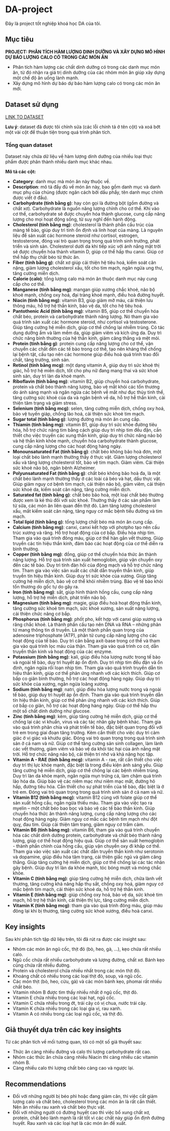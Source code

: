 # DA-project
Đây là project tốt nghiệp khoá học DA của tôi.

## Mục tiêu
**PROJECT: PHÂN TÍCH HÀM LƯỢNG DINH DƯỠNG VÀ XÂY DỰNG MÔ HÌNH DỰ BÁO LƯỢNG CALO CÓ TRONG CÁC MÓN ĂN**
- Phân tích hàm lượng các chất dinh dưỡng có trong các danh mục món ăn, từ đó nhận ra giá trị dinh dưỡng của các nhóm món ăn giúp xây dựng một chế độ ăn uống lành mạnh.
- Xây dựng mô hình dự báo dự báo hàm lượng calo có trong các món ăn mới.
## Dataset sử dụng
[LINK TO DATASET](https://www.kaggle.com/datasets/shrutisaxena/food-nutrition-dataset/)

**Lưu ý**: dataset đã được tôi chỉnh sửa (các lỗi chính tả ở tên cột) và xoá bớt một vài cột để thuận tiện trong quá trình phân tích.
### Tổng quan dataset
Dataset này chứa dữ liệu về hàm lượng dinh dưỡng của nhiều loại thực phẩm được phân thành nhiều danh mục khác nhau.

**Mô tả các cột:** 

- **Category**: danh mục mà món ăn này thuộc về.
- **Description**: mô tả đầy đủ về món ăn này, bao gồm danh mục và danh mục phụ của chúng (được ngăn cách bởi dấu phẩy, tên danh mục chính được viết ở đầu).
- **Carbohydrate (tính bằng g)**: hay còn gọi là đường bột (gồm đường và chất xơ). Carbohydrate là nguồn năng lượng chính cho cơ thể. Khi vào cơ thể, carbohydrate sẽ được chuyển hóa thành glucose, cung cấp năng lượng cho mọi hoạt động sống, từ suy nghĩ đến hành động.
- **Cholesterol (tính bằng mg)**: cholesterol là thành phần cấu trúc của màng tế bào, giúp duy trì tính ổn định và linh hoạt của màng. Là nguyên liệu để sản xuất các hormone steroid như cortisol, estrogen, testosterone, đóng vai trò quan trọng trong quá trình sinh trưởng, phát triển và sinh sản. Cholesterol dưới da khi tiếp xúc với ánh nắng mặt trời sẽ được chuyển hóa thành vitamin D, giúp cơ thể hấp thu canxi. Giúp cơ thể hấp thụ chất béo từ thức ăn.
- **Fiber (tính bằng g)**: chất xơ giúp cải thiện hệ tiêu hoá, kiểm soát cân nặng, giảm lượng cholesterol xấu, tốt cho tim mạch, ngăn ngừa ung thư, tăng cường miễn dịch. 
- **Calorie (calo)**: tổng lượng calo mà món ăn thuộc danh mục này cung cấp cho cơ thể. 
- **Manganese (tính bằng mg)**: mangan giúp xương chắc khoẻ, não bộ khoẻ mạnh, chống oxy hoá, đại tràng khoẻ mạnh, điều hoà đường huyết.
- **Niacin (tính bằng mg)**: vitamin B3, giúp giảm mỡ máu, cải thiện lưu thông máu, hỗ trợ hệ thần kinh, bảo vệ da, tốt cho hệ tiêu hoá.
- **Pantothenic Acid (tính bằng mg)**: vitamin B5, giúp cơ thể chuyển hóa chất béo, protein và carbohydrate thành năng lượng. Nó tham gia vào quá trình sản xuất các hormone steroid, như cortisol và testosterone. Giúp tăng cường hệ miễn dịch, giúp cơ thể chống lại nhiễm trùng. Có tác dụng dưỡng ẩm và làm mềm da, giúp giảm viêm và kích ứng da. Duy trì chức năng bình thường của hệ thần kinh, giảm căng thẳng và mệt mỏi.
- **Protein (tính bằng g)**: protein cung cấp năng lượng cho cơ thể, vận chuyển các chất đến các tế bào trong cơ thể, tạo nên kháng thể chống lại bệnh tật, cấu tạo nên các hormone giúp điều hoà quá trình trao đổi chất, tăng trưởng, sinh sản. 
- **Retinol (tính bằng mcg)**: một dạng vitamin A, giúp duy trì sức khoẻ thị giác, hỗ trợ hệ miễn dịch, tốt cho phụ nữ đang mang thai và sức khoẻ sinh sản, duy trì làn da khoẻ mạnh.
- **Riboflavin (tính bằng mg)**: vitamin B2, giúp chuyển hoá carbohydrate, protein và chất béo thành năng lượng, bảo vệ mắt khỏi các tổn thương do ánh sáng mạnh và ngăn ngừa các bệnh về mắt như đục thủy tinh thể, tăng cường sức khoẻ của da và ngăn bệnh về da, hỗ trợ hễ thần kinh, cải thiện tâm trạng và giảm stress.
- **Selenium (tính bằng mcg)**: selen, tăng cường miễn dịch, chống oxy hoá, bảo vệ tuyến giáp, chống lão hoá, cải thiện sức khoẻ tim mạch.
- **Sugar total (tính bằng g)**: lượng đường mà món ăn cung cấp.
- **Thiamin (tính bằng mg)**: vitamin B1, giúp duy trì sức khỏe đường tiêu hóa, hỗ trợ chức năng tim bằng cách giúp duy trì nhịp tim đều đặn, cần thiết cho việc truyền các xung thần kinh, giúp duy trì chức năng não bộ và hệ thần kinh khỏe mạnh, chuyển hóa carbohydrate thành glucose, cung cấp năng lượng cho các hoạt động hàng ngày.
- **Monounsaturated Fat (tính bằng g)**: chất béo không bão hoà đơn, một loại chất béo lành mạnh thường thấy ở thực vật. Giảm lượng cholesterol xấu và tăng lượng cholesterol tốt, bảo vệ tim mạch. Giảm viêm. Cải thiện sức khoẻ não bộ, ngăn bệnh Alzheimer.
- **Polyunsaturated Fat (tính bằng g)**: chất béo không bão hoà đa, là một chất béo lành mạnh thường thấy ở các loài cá béo và hạt, dầu thực vật. Giúp giảm nguy cơ bệnh tim mạch, cải thiện não bộ, giảm viêm, cải thiện sức khoẻ da, kiểm soát cân nặng, tăng cường miễn dịch.
- **Saturated fat (tính bằng g)**: chất béo bão hoà, một loại chất béo thường được xem là kẻ thù đối với sức khoẻ. Thường thấy ở các sản phẩm làm từ sữa, các món ăn liên quan đến thịt đỏ. Làm tăng lượng cholesterol xấu, mất kiểm soát cân nặng, tăng nguy cơ mắc bệnh tiểu đường và tim mạch.
- **Total lipid (tính bằng g)**: tổng lượng chất béo mà món ăn cung cấp.
- **Calcium (tính bằng mg)**: canxi, canxi kết hợp với photpho tạo nên cấu trúc xương và răng. Hỗ trợ hoạt động của cơ bắp. Điều hòa nhịp tim. Tham gia vào quá trình đông máu, giúp cơ thể hàn gắn vết thương. Giúp truyền các tín hiệu thần kinh, đảm bảo các hoạt động của cơ thể diễn ra bình thường.
- **Copper (tính bằng mg)**: đồng, giúp cơ thể chuyển hóa thức ăn thành năng lượng. Hỗ trợ quá trình sản xuất hemoglobin, giúp vận chuyển oxy đến các tế bào. Duy trì tính đàn hồi của động mạch và hỗ trợ chức năng tim. Tham gia vào việc sản xuất các chất dẫn truyền thần kinh, giúp truyền tín hiệu thần kinh. Giúp duy trì sức khỏe của xương. Giúp tăng cường hệ miễn dịch, bảo vệ cơ thể khỏi nhiễm trùng. Bảo vệ tế bào khỏi tổn thương do gốc tự do gây ra.
- **Iron (tính bằng mg)**: sắt, giúp hình thành hồng cầu, cung cấp năng lượng, hỗ trợ hệ miễn dịch, phát triển não bộ.
- **Magnesium (tính bằng mg)**: magie, giúp điều hoà hoạt động thần kinh, tăng cường sức khoẻ tim mạch, sức khoẻ xương, sản xuất năng lượng, cải thiện chức năng cơ bắp.
- **Phosphorus (tính bằng mg)**: phốt pho, kết hợp với canxi giúp xương và răng chắc khoẻ. Là thành phần cấu tạo nên DNA và RNA – những phân tử mang thông tin di truyền. Là một thành phần quan trọng của adenosine triphosphate (ATP), phân tử cung cấp năng lượng cho các hoạt động của tế bào. Duy trì cân bằng axit-base trong cơ thể và tham gia vào quá trình lọc máu của thận. Tham gia vào quá trình co cơ, dẫn truyền thần kinh và hoạt động của các enzyme.
- **Potassium (tính bằng mg)**: kali, giúp điều hòa lượng nước trong tế bào và ngoài tế bào, duy trì huyết áp ổn định. Duy trì nhịp tim đều đặn và ổn định, ngăn ngừa rối loạn nhịp tim. Tham gia vào quá trình truyền dẫn tín hiệu thần kinh, giúp cơ thể phản ứng nhanh với các kích thích. Giúp cơ bắp co giãn bình thường, hỗ trợ các hoạt động hàng ngày. Giúp duy trì sức khỏe của xương, ngăn ngừa loãng xương.
- **Sodium (tính bằng mg)**: natri, giúp điều hòa lượng nước trong và ngoài tế bào, giúp duy trì huyết áp ổn định. Tham gia vào quá trình truyền dẫn tín hiệu thần kinh, giúp cơ thể phản ứng nhanh với các kích thích. Giúp cơ bắp co giãn, hỗ trợ các hoạt động hàng ngày. Giúp cơ thể hấp thu một số chất dinh dưỡng như glucose.
- **Zinc (tính bằng mg)**: kẽm, giúp tăng cường hệ miễn dịch, giúp cơ thể chống lại các vi khuẩn, virus và các tác nhân gây bệnh khác. Tham gia vào quá trình phân chia và phát triển tế bào, đặc biệt quan trọng đối với trẻ em trong giai đoạn tăng trưởng. Kẽm cần thiết cho việc duy trì cảm giác ở vị giác và khướu giác. Đóng vai trò quan trọng trong quá trình sinh sản ở cả nam và nữ. Giúp cơ thể tăng cường sản sinh collagen, làm lành các vết thương, giảm viêm và bảo vệ da khỏi tác hại của ánh nắng mặt trời. Hỗ trợ chức năng não bộ, cải thiện trí nhớ và khả năng học tập.
- **Vitamin A - RAE (tính bằng mcg)**: vitamin A - rae, rất cần thiết cho việc duy trì thị lực khỏe mạnh, đặc biệt là trong điều kiện ánh sáng yếu. Giúp tăng cường hệ miễn dịch, giúp cơ thể chống lại các bệnh nhiễm trùng. Duy trì làn da khỏe mạnh, ngăn ngừa mụn trứng cá, làm chậm quá trình lão hóa da. Giúp bảo vệ các niêm mạc như niêm mạc mắt, đường hô hấp, đường tiêu hóa. Cần thiết cho sự phát triển của tế bào, đặc biệt là ở trẻ em. Đóng vai trò quan trọng trong quá trình sinh sản ở cả nam và nữ.
- **Vitamin B12 (tính bằng mcg)**: vitamin B12 cùng với folate giúp cơ thể sản xuất hồng cầu, ngăn ngừa thiếu máu. Tham gia vào việc tạo ra myelin – một chất béo bao bọc và bảo vệ các tế bào thần kinh. Giúp chuyển hóa thức ăn thành năng lượng, cung cấp năng lượng cho các hoạt động hàng ngày. Giảm nguy cơ mắc các bệnh tim mạch như đột quỵ, đau tim. Giúp cải thiện tâm trạng, giảm nguy cơ trầm cảm.
- **Vitamin B6 (tính bằng mg)**: vitamin B6, tham gia vào quá trình chuyển hóa các chất dinh dưỡng protein, carbohydrate và chất béo thành năng lượng, giúp cơ thể hoạt động hiệu quả. Giúp cơ thể sản xuất hemoglobin - thành phần chính của hồng cầu, giúp vận chuyển oxy đi khắp cơ thể. Tham gia vào việc sản xuất các chất dẫn truyền thần kinh như serotonin và dopamine, giúp điều hòa tâm trạng, cải thiện giấc ngủ và giảm căng thẳng. Giúp tăng cường hệ miễn dịch, giúp cơ thể chống lại các tác nhân gây bệnh. Giúp duy trì làn da khỏe mạnh, tóc bóng mượt và móng chắc khỏe.
- **Vitamin C (tính bằng mg)**: giúp tăng cường hệ miễn dịch, chữa lành vết thương, tăng cường khả năng hấp thụ sắt, chống oxy hoá, giảm nguy cơ mắc bệnh tim mạch, cải thiện sức khoẻ da, hỗ trợ hệ thần kinh.
- **Vitamin E (tính bằng mg)**: giúp chống oxy hoá, bảo vệ da, sức khoẻ tim mạch, hỗ trợ hệ thần kinh, cải thiện thị lực, tăng cường miễn dịch.
- **Vitamin K (tính bằng mcg)**: tham gia vào quá trình đông máu, giúp máu đông lại khi bị thương, tăng cường sức khoẻ xương, điều hoà canxi.  

## Key insights

Sau khi phân tích tập dữ liệu trên, tôi đã rút ra được các insight sau:

- Nhóm các món ăn ngũ cốc, thịt đỏ (bò, heo, gà, ...), kẹo chứa rất nhiều calo.
- Ngũ cốc chứa rất nhiều carbohydrate và lượng đường, chất xơ. Bánh kẹo cũng chứa rất nhiều đường.
- Protein và cholesterol chứa nhiều nhất trong các món thịt đỏ.
- Khoáng chất có nhiều trong các loại thịt đỏ, soup, và ngũ cốc.
- Các món thịt (bò, heo, cừu, gà) và các món bánh kẹo, phomai rất nhiều chất béo.
- Vitamin nhóm B được tìm thấy nhiều nhất ở ngũ cốc, thịt đỏ.
- Vitamin E chứa nhiều trong các loại hạt, ngũ cốc.
- Vitamin C chứa nhiều trong ớt, trái cây có vị chua, nước trái cây.
- Vitamin K chứa nhiều trong các loại gia vị, rau xanh.
- Vitamin A có nhiều trong các loại ngũ cốc, và thịt đỏ.

## Giả thuyết dựa trên các key insights

Từ các phân tích về mối tương quan, tôi có một số giả thuyết sau: 

- Thức ăn càng nhiều đường và calo thì lượng carbohydrate rất cao.
- Nhóm các thức ăn chứa càng nhiều Niacin thì càng nhiều các vitamin nhóm B.
- Càng nhiều calo thì lượng chất béo càng cao và ngược lại. 

## Recommendations
- Đối với những người bị béo phì hoặc đang giảm cân, thì việc cắt giảm lượng calo và chất béo, cholesterol trong các món ăn là rất cần thiết. Nên ăn nhiều rau xanh và chất béo thực vật.
- Đối với những người có đường huyết cao thì việc bổ xung chất xơ, protein, chất béo lành mạnh là rất tốt vì các chất này giúp ổn định đường huyết. Rau xanh và các loại hạt là các món ăn đề xuất.
